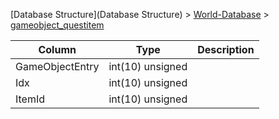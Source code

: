 [Database Structure](Database Structure) > [World-Database](World-Database) > [gameobject_questitem](gameobject_questitem)

Column | Type | Description
--- | --- | ---
GameObjectEntry | int(10) unsigned | 
Idx | int(10) unsigned | 
ItemId | int(10) unsigned | 
